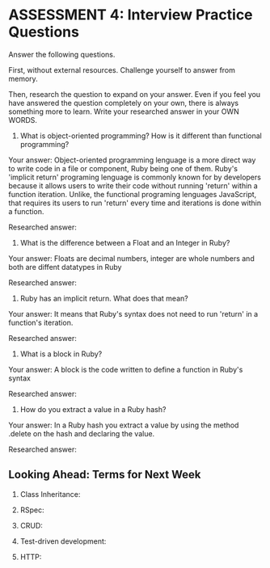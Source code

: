 # ASSESSMENT 4: Interview Practice Questions

Answer the following questions.

First, without external resources. Challenge yourself to answer from memory.

Then, research the question to expand on your answer. Even if you feel you have answered the question completely on your own, there is always something more to learn. Write your researched answer in your OWN WORDS.

1. What is object-oriented programming? How is it different than functional programming?

Your answer: Object-oriented programming lenguage is a more direct way to write code in a file or component, Ruby being one of them. Ruby's 'implicit return' programing lenguage is commonly known for by developers because it allows users to write their code without running 'return' within a function iteration. Unlike, the functional programing lenguages JavaScript, that requires its users to run 'return' every time and iterations is done within a function.

Researched answer:

1. What is the difference between a Float and an Integer in Ruby?

Your answer: Floats are decimal numbers, integer are whole numbers and both are diffent datatypes in Ruby

Researched answer:

1. Ruby has an implicit return. What does that mean?

Your answer: It means that Ruby's syntax does not need to run 'return' in a function's iteration. 

Researched answer:

1. What is a block in Ruby?

Your answer: A block is the code written to define a function in Ruby's syntax

Researched answer:

1. How do you extract a value in a Ruby hash?

Your answer: In a Ruby hash you extract a value by using the method .delete on the hash and declaring the value.

Researched answer:

## Looking Ahead: Terms for Next Week

1. Class Inheritance:

2. RSpec:

3. CRUD:

4. Test-driven development:

5. HTTP:
